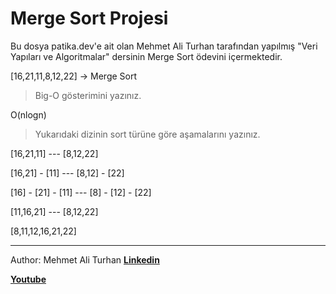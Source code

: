# Merge Sort Projesi
Bu dosya patika.dev'e ait olan Mehmet Ali Turhan tarafından yapılmış "Veri Yapıları ve Algoritmalar" dersinin Merge Sort ödevini içermektedir.


[16,21,11,8,12,22] -> Merge Sort

>Big-O gösterimini yazınız.

O(nlogn)

>Yukarıdaki dizinin sort türüne göre aşamalarını yazınız.

[16,21,11] --- [8,12,22]

[16,21] - [11] --- [8,12] - [22]

[16] - [21] - [11] --- [8] - [12] - [22]

[11,16,21] --- [8,12,22]

[8,11,12,16,21,22]

--------------------------
Author: Mehmet Ali Turhan
**[Linkedin](https://www.linkedin.com/in/mehmet-ali-turhan-43669415b/g)**

**[Youtube](https://www.youtube.com/channel/UCh1HyT37pbPwN6w1wRd43Dg)**
